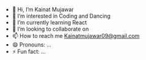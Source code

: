 - 👋 Hi, I’m Kainat Mujawar
- 👀 I’m interested in Coding and Dancing
- 🌱 I’m currently learning React
- 💞️ I’m looking to collaborate on 
- 📫 How to reach me Kainatmujawar09@gmail.com
- 😄 Pronouns: ...
- ⚡ Fun fact: ...

<!---
kainat092002/kainat092002 is a ✨ special ✨ repository because its `README.md` (this file) appears on your GitHub profile.
You can click the Preview link to take a look at your changes.
--->
